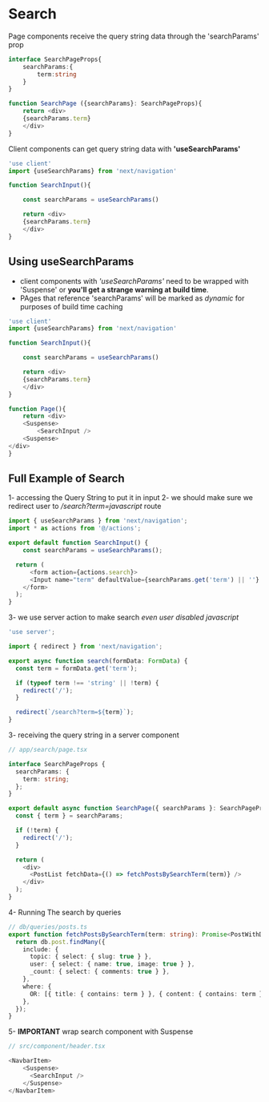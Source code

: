 # Search

Page components receive the query string data through the 'searchParams' prop

```typescript
interface SearchPageProps{
    searchParams:{
        term:string
    }
}

function SearchPage ({searchParams}: SearchPageProps){
    return <div>
    {searchParams.term}
    </div>
}
```

Client components can get query string data with __'useSearchParams'__

```typescript
'use client'
import {useSearchParams} from 'next/navigation'

function SearchInput(){

    const searchParams = useSearchParams()

    return <div>
    {searchParams.term}
    </div>
}
```

## Using useSearchParams

- client components with _'useSearchParams'_ need to be wrapped with 'Suspense' or __you'll get a strange warning at build time__.
- PAges that reference 'searchParams' will be marked as _dynamic_ for purposes of build time caching

```typescript
'use client'
import {useSearchParams} from 'next/navigation'

function SearchInput(){

    const searchParams = useSearchParams()

    return <div>
    {searchParams.term}
    </div>
}

function Page(){
    return <div>
    <Suspense>
        <SearchInput />
    <Suspense>
</div>
}
```

## Full Example of Search

1- accessing the Query String to put it in input 
2- we should make sure we redirect user to _/search?term=javascript_ route

```typescript
import { useSearchParams } from 'next/navigation';
import * as actions from '@/actions';

export default function SearchInput() {
    const searchParams = useSearchParams();

  return (
      <form action={actions.search}>
      <Input name="term" defaultValue={searchParams.get('term') || ''} />
    </form>
  );
}
```

3- we use server action to make search _even user disabled javascript_

```typescript
'use server';

import { redirect } from 'next/navigation';

export async function search(formData: FormData) {
  const term = formData.get('term');

  if (typeof term !== 'string' || !term) {
    redirect('/');
  }

  redirect(`/search?term=${term}`);
}
```

3- receiving the query string in a server component

```typescript
// app/search/page.tsx

interface SearchPageProps {
  searchParams: {
    term: string;
  };
}

export default async function SearchPage({ searchParams }: SearchPageProps) {
  const { term } = searchParams;

  if (!term) {
    redirect('/');
  }

  return (
    <div>
      <PostList fetchData={() => fetchPostsBySearchTerm(term)} />
    </div>
  );
}
```
4- Running The search by queries

```typescript
// db/queries/posts.ts
export function fetchPostsBySearchTerm(term: string): Promise<PostWithData[]> {
  return db.post.findMany({
    include: {
      topic: { select: { slug: true } },
      user: { select: { name: true, image: true } },
      _count: { select: { comments: true } },
    },
    where: {
      OR: [{ title: { contains: term } }, { content: { contains: term } }],
    },
  });
}

```

5- __IMPORTANT__ wrap search component with Suspense

```typescript
// src/component/header.tsx

<NavbarItem>
    <Suspense>
      <SearchInput />
    </Suspense>
</NavbarItem>
```